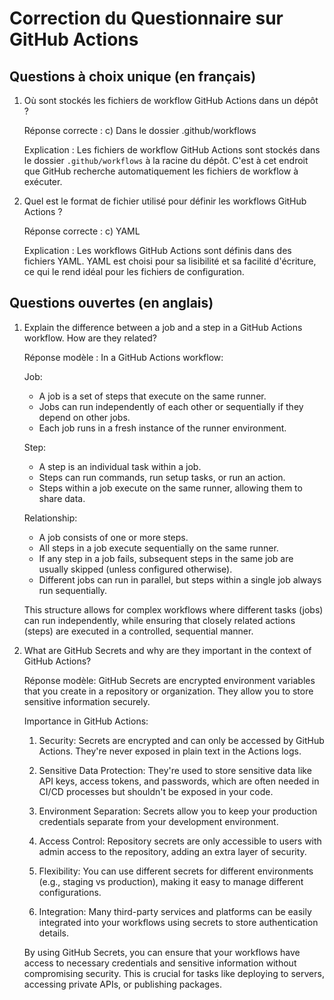 # Correction du Questionnaire sur GitHub Actions

## Questions à choix unique (en français)

1. Où sont stockés les fichiers de workflow GitHub Actions dans un dépôt ?
   
   Réponse correcte : c) Dans le dossier .github/workflows
   
   Explication : Les fichiers de workflow GitHub Actions sont stockés dans le dossier `.github/workflows` à la racine du dépôt. C'est à cet endroit que GitHub recherche automatiquement les fichiers de workflow à exécuter.

2. Quel est le format de fichier utilisé pour définir les workflows GitHub Actions ?
   
   Réponse correcte : c) YAML
   
   Explication : Les workflows GitHub Actions sont définis dans des fichiers YAML. YAML est choisi pour sa lisibilité et sa facilité d'écriture, ce qui le rend idéal pour les fichiers de configuration.

## Questions ouvertes (en anglais)

1. Explain the difference between a job and a step in a GitHub Actions workflow. How are they related?

   Réponse modèle : 
   In a GitHub Actions workflow:

   Job:
   - A job is a set of steps that execute on the same runner.
   - Jobs can run independently of each other or sequentially if they depend on other jobs.
   - Each job runs in a fresh instance of the runner environment.

   Step:
   - A step is an individual task within a job.
   - Steps can run commands, run setup tasks, or run an action.
   - Steps within a job execute on the same runner, allowing them to share data.

   Relationship:
   - A job consists of one or more steps.
   - All steps in a job execute sequentially on the same runner.
   - If any step in a job fails, subsequent steps in the same job are usually skipped (unless configured otherwise).
   - Different jobs can run in parallel, but steps within a single job always run sequentially.

   This structure allows for complex workflows where different tasks (jobs) can run independently, while ensuring that closely related actions (steps) are executed in a controlled, sequential manner.

2. What are GitHub Secrets and why are they important in the context of GitHub Actions?

   Réponse modèle:
   GitHub Secrets are encrypted environment variables that you create in a repository or organization. They allow you to store sensitive information securely.

   Importance in GitHub Actions:

   1. Security: Secrets are encrypted and can only be accessed by GitHub Actions. They're never exposed in plain text in the Actions logs.

   2. Sensitive Data Protection: They're used to store sensitive data like API keys, access tokens, and passwords, which are often needed in CI/CD processes but shouldn't be exposed in your code.

   3. Environment Separation: Secrets allow you to keep your production credentials separate from your development environment.

   4. Access Control: Repository secrets are only accessible to users with admin access to the repository, adding an extra layer of security.

   5. Flexibility: You can use different secrets for different environments (e.g., staging vs production), making it easy to manage different configurations.

   6. Integration: Many third-party services and platforms can be easily integrated into your workflows using secrets to store authentication details.

   By using GitHub Secrets, you can ensure that your workflows have access to necessary credentials and sensitive information without compromising security. This is crucial for tasks like deploying to servers, accessing private APIs, or publishing packages.

